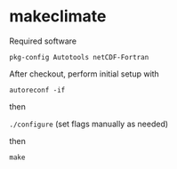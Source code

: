 # makeclimate

Required software

`pkg-config Autotools netCDF-Fortran`

After checkout, perform initial setup with

`autoreconf -if`

then

`./configure` (set flags manually as needed)

then

`make`
